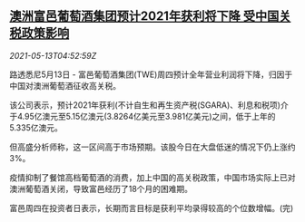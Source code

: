 <!--1620882062000-->
[澳洲富邑葡萄酒集团预计2021年获利将下降 受中国关税政策影响](https://cn.reuters.com/article/treasury-wine-australia-profits-0513-thu-idCNKBS2CU0BM)
------

<div><i>2021-05-13T04:52:59Z</i></div><p>路透悉尼5月13日 - 富邑葡萄酒集团(TWE)周四预计全年营业利润将下降，归因于中国对澳洲葡萄酒征收高关税。</p><p>该公司表示，预计2021年获利(不计自生和再生资产税(SGARA)、利息和税项)介于4.95亿澳元至5.15亿澳元(3.8264亿美元至3.981亿美元)之间，低于上年的5.335亿澳元。</p><p>但高盛分析师称，这一区间高于市场预期。该股今日在大盘低迷的情况下仍上涨约3%。</p><p>疫情抑制了餐馆高档葡萄酒的消费，加上中国的高关税政策，中国市场实际上已对澳洲葡萄酒关闭，导致富邑经历了18个月的困难期。</p><p>富邑周四在投资者日表示，长期而言目标是获利平均录得较高的个位数增幅。(完)</p>
